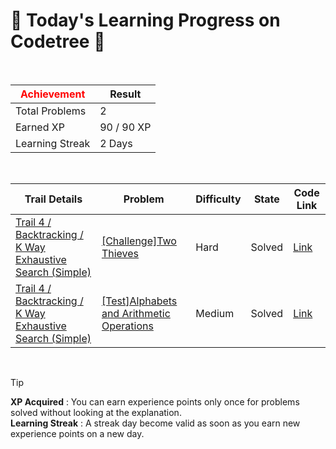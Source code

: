 # 🌲 Today's Learning Progress on Codetree 🌲

<br />

| <span style="color:red;display:block;text-align:center;"> **Achievement**</span> | Result |
|---|---|
|Total Problems| 2 |
| Earned XP | 90 / 90 XP |
| Learning Streak | 2 Days |

<br />

|Trail Details|Problem|Difficulty|State|Code Link|
|---|---|---|---|---|
|[Trail 4 / Backtracking / K Way Exhaustive Search (Simple)](https://www.codetree.ai/trail-info/intermediate-low/)|[[Challenge]Two Thieves](https://www.codetree.ai/trails/complete/curated-cards/challenge-two-thieves/)|Hard|Solved|[Link](https://github.com/Bobbybrojo/DSA/blob/main/250315/2%EB%AA%85%EC%9D%98%20%EB%8F%84%EB%91%91/two-thieves.py)|
|[Trail 4 / Backtracking / K Way Exhaustive Search (Simple)](https://www.codetree.ai/trail-info/intermediate-low/)|[[Test]Alphabets and Arithmetic Operations](https://www.codetree.ai/trails/complete/curated-cards/test-calculations-with-alphabet/)|Medium|Solved|[Link](https://github.com/Bobbybrojo/DSA/blob/main/250315/%EC%95%8C%ED%8C%8C%EB%B2%B3%EA%B3%BC%20%EC%82%AC%EC%B9%99%EC%97%B0%EC%82%B0/calculations-with-alphabet.py)|


<br />

> [!TIP]
> **XP Acquired** : You can earn experience points only once for problems solved without looking at the explanation.  
> **Learning Streak** : A streak day become valid as soon as you earn new experience points on a new day.

